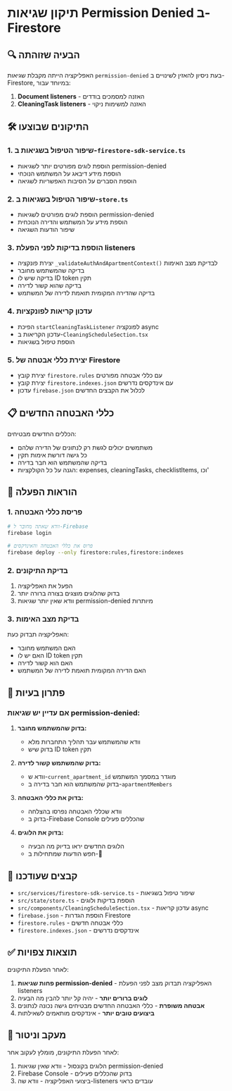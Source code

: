 # תיקון שגיאות Permission Denied ב-Firestore

## 🔍 הבעיה שזוהתה

האפליקציה הייתה מקבלת שגיאות `permission-denied` בעת ניסיון להאזין לשינויים ב-Firestore, במיוחד עבור:
1. **Document listeners** - האזנה למסמכים בודדים
2. **CleaningTask listeners** - האזנה למשימות ניקוי

## 🛠️ התיקונים שבוצעו

### 1. שיפור הטיפול בשגיאות ב-`firestore-sdk-service.ts`
- הוספת לוגים מפורטים יותר לשגיאות permission-denied
- הוספת מידע דיבאג על המשתמש הנוכחי
- הוספת הסברים על הסיבות האפשריות לשגיאה

### 2. שיפור הטיפול בשגיאות ב-`store.ts`
- הוספת לוגים מפורטים לשגיאות permission-denied
- הוספת מידע על המשתמש והדירה הנוכחית
- שיפור הודעות השגיאה

### 3. הוספת בדיקות לפני הפעלת listeners
- יצירת פונקציה `_validateAuthAndApartmentContext()` לבדיקת מצב האימות
- בדיקה שהמשתמש מחובר
- בדיקה שיש לו ID token תקין
- בדיקה שהוא קשור לדירה
- בדיקה שהדירה המקומית תואמת לדירה של המשתמש

### 4. עדכון קריאות לפונקציות
- הפיכת `startCleaningTaskListener` לפונקציה async
- עדכון הקריאות ב-`CleaningScheduleSection.tsx`
- הוספת טיפול בשגיאות

### 5. יצירת כללי אבטחה של Firestore
- יצירת קובץ `firestore.rules` עם כללי אבטחה מפורטים
- יצירת קובץ `firestore.indexes.json` עם אינדקסים נדרשים
- עדכון `firebase.json` לכלול את הקבצים החדשים

## 📋 כללי האבטחה החדשים

הכללים החדשים מבטיחים:
- משתמשים יכולים לגשת רק לנתונים של הדירה שלהם
- כל גישה דורשת אימות תקין
- בדיקה שהמשתמש הוא חבר בדירה
- הגנה על כל הקולקציות: expenses, cleaningTasks, checklistItems, וכו'

## 🚀 הוראות הפעלה

### 1. פריסת כללי האבטחה
```bash
# וודא שאתה מחובר ל-Firebase
firebase login

# פרוס את כללי האבטחה והאינדקסים
firebase deploy --only firestore:rules,firestore:indexes
```

### 2. בדיקת התיקונים
1. הפעל את האפליקציה
2. בדוק שהלוגים מוצגים בצורה ברורה יותר
3. וודא שאין יותר שגיאות permission-denied מיותרות

### 3. בדיקת מצב האימות
האפליקציה תבדוק כעת:
- האם המשתמש מחובר
- האם יש לו ID token תקין
- האם הוא קשור לדירה
- האם הדירה המקומית תואמת לדירה של המשתמש

## 🔧 פתרון בעיות

### אם עדיין יש שגיאות permission-denied:

1. **בדוק שהמשתמש מחובר:**
   - וודא שהמשתמש עבר תהליך התחברות מלא
   - בדוק שיש ID token תקין

2. **בדוק שהמשתמש קשור לדירה:**
   - וודא ש-`current_apartment_id` מוגדר במסמך המשתמש
   - בדוק שהמשתמש הוא חבר בדירה ב-`apartmentMembers`

3. **בדוק את כללי האבטחה:**
   - וודא שכללי האבטחה נפרסו בהצלחה
   - בדוק ב-Firebase Console שהכללים פעילים

4. **בדוק את הלוגים:**
   - הלוגים החדשים יראו בדיוק מה הבעיה
   - חפש הודעות שמתחילות ב-🚫

## 📝 קבצים שעודכנו

- `src/services/firestore-sdk-service.ts` - שיפור טיפול בשגיאות
- `src/state/store.ts` - הוספת בדיקות ולוגים
- `src/components/CleaningScheduleSection.tsx` - עדכון קריאות async
- `firebase.json` - הוספת הגדרות Firestore
- `firestore.rules` - כללי אבטחה חדשים
- `firestore.indexes.json` - אינדקסים נדרשים

## ✅ תוצאות צפויות

לאחר הפעלת התיקונים:
1. **פחות שגיאות permission-denied** - האפליקציה תבדוק מצב לפני הפעלת listeners
2. **לוגים ברורים יותר** - יהיה קל יותר להבין מה הבעיה
3. **אבטחה משופרת** - כללי האבטחה החדשים מבטיחים גישה נכונה לנתונים
4. **ביצועים טובים יותר** - אינדקסים מותאמים לשאילתות

## 🔄 מעקב וניטור

לאחר הפעלת התיקונים, מומלץ לעקוב אחר:
1. הלוגים בקונסול - וודא שאין שגיאות permission-denied
2. Firebase Console - בדוק שהכללים פעילים
3. ביצועי האפליקציה - וודא שה-listeners עובדים כראוי
